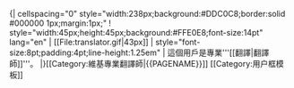 {| cellspacing="0" style="width:238px;background:#DDC0C8;border:solid #000000 1px;margin:1px;"
! style="width:45px;height:45px;background:#FFE0E8;font-size:14pt" lang="en" | [[File:translator.gif|43px]]
| style="font-size:8pt;padding:4pt;line-height:1.25em" | 這個用戶是專業'''[[翻譯|翻譯師]]'''。
|}[[Category:維基專業翻譯師|{{PAGENAME}}]]
<noinclude>
[[Category:用户框模板]]
</noinclude>